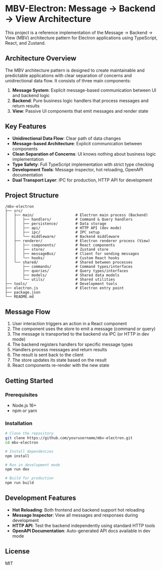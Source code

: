 # MBV-Electron: Message → Backend → View Architecture

This project is a reference implementation of the Message → Backend → View (MBV) architecture pattern for Electron applications using TypeScript, React, and Zustand.

## Architecture Overview

The MBV architecture pattern is designed to create maintainable and predictable applications with clear separation of concerns and unidirectional data flow. It consists of three main components:

1. **Message System**: Explicit message-based communication between UI and backend logic
2. **Backend**: Pure business logic handlers that process messages and return results
3. **View**: Passive UI components that emit messages and render state

## Key Features

- **Unidirectional Data Flow**: Clear path of data changes
- **Message-based Architecture**: Explicit communication between components
- **Clean Separation of Concerns**: UI knows nothing about business logic implementation
- **Type Safety**: Full TypeScript implementation with strict type checking
- **Development Tools**: Message inspector, hot reloading, OpenAPI documentation
- **Dual Transport Layer**: IPC for production, HTTP API for development

## Project Structure

```
/mbv-electron
├── src/
│   ├── main/                   # Electron main process (Backend)
│   │   ├── handlers/           # Command & Query handlers
│   │   ├── persistence/        # Data storage
│   │   ├── api/                # HTTP API (dev mode)
│   │   ├── ipc/                # IPC setup
│   │   └── middleware/         # Backend middleware
│   ├── renderer/               # Electron renderer process (View)
│   │   ├── components/         # React components
│   │   ├── store/              # Zustand store
│   │   ├── messageBus/         # Client for sending messages
│   │   └── hooks/              # Custom React hooks
│   └── shared/                 # Shared between processes
│       ├── commands/           # Command types/interfaces
│       ├── queries/            # Query types/interfaces
│       ├── models/             # Shared data models
│       └── utils/              # Shared utilities
├── tools/                      # Development tools
├── electron.js                 # Electron entry point
├── package.json
└── README.md
```

## Message Flow

1. User interaction triggers an action in a React component
2. The component uses the store to emit a message (command or query)
3. The message is transported to the backend via IPC (or HTTP in dev mode)
4. The backend registers handlers for specific message types
5. Handlers process messages and return results
6. The result is sent back to the client
7. The store updates its state based on the result
8. React components re-render with the new state

## Getting Started

### Prerequisites

- Node.js 16+
- npm or yarn

### Installation

```bash
# Clone the repository
git clone https://github.com/yourusername/mbv-electron.git
cd mbv-electron

# Install dependencies
npm install

# Run in development mode
npm run dev

# Build for production
npm run build
```

## Development Features

- **Hot Reloading**: Both frontend and backend support hot reloading
- **Message Inspector**: View all messages and responses during development
- **HTTP API**: Test the backend independently using standard HTTP tools
- **OpenAPI Documentation**: Auto-generated API docs available in dev mode

## License

MIT
